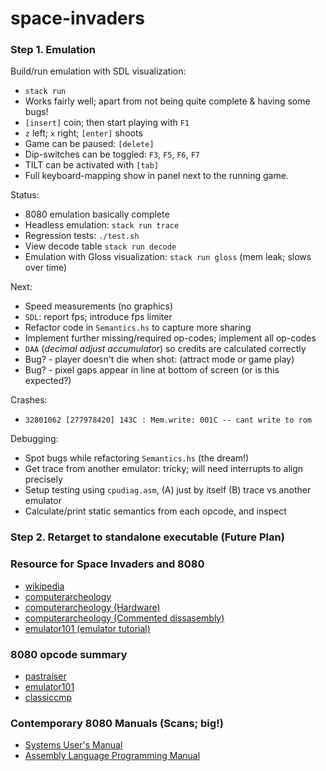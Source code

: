 # space-invaders


### Step 1. Emulation


Build/run emulation with SDL visualization:

- `stack run`
- Works fairly well; apart from not being quite complete & having some bugs!
- `[insert]` coin; then start playing with `F1`
- `z` left; `x` right; `[enter]` shoots
- Game can be paused: `[delete]`
- Dip-switches can be toggled: `F3`, `F5`, `F6`, `F7`
- TILT can be activated with `[tab]`
- Full keyboard-mapping show in panel next to the running game.


Status:

- 8080 emulation basically complete
- Headless emulation: `stack run trace`
- Regression tests: `./test.sh`
- View decode table `stack run decode`
- Emulation with Gloss visualization: `stack run gloss` (mem leak; slows over time)

Next:

- Speed measurements (no graphics)
- `SDL`: report fps; introduce fps limiter
- Refactor code in `Semantics.hs` to capture more sharing
- Implement further missing/required op-codes; implement all op-codes
- `DAA` (_decimal adjust accumulator_) so credits are calculated correctly
- Bug? - player doesn't die when shot: (attract mode or game play)
- Bug? - pixel gaps appear in line at bottom of screen (or is this expected?)


Crashes:

- `32801062 [277978420] 143C : Mem.write: 001C -- cant write to rom`

Debugging:

- Spot bugs while refactoring `Semantics.hs` (the dream!)
- Get trace from another emulator: tricky; will need interrupts to align precisely
- Setup testing using `cpudiag.asm`, (A) just by itself (B) trace vs another emulator
- Calculate/print static semantics from each opcode, and inspect


### Step 2. Retarget to standalone executable (Future Plan)


### Resource for Space Invaders and 8080
- [wikipedia](https://en.wikipedia.org/wiki/Space_Invaders)
- [computerarcheology](https://www.computerarcheology.com/Arcade/SpaceInvaders)
- [computerarcheology (Hardware)](https://www.computerarcheology.com/Arcade/SpaceInvaders/Hardware.html)
- [computerarcheology (Commented dissasembly)](https://www.computerarcheology.com/Arcade/SpaceInvaders/Code.html)
- [emulator101 (emulator tutorial)](http://www.emulator101.com)

### 8080 opcode summary
- [pastraiser](https://pastraiser.com/cpu/i8080/i8080_opcodes.html)
- [emulator101](http://www.emulator101.com/reference/8080-by-opcode.html)
- [classiccmp](http://www.classiccmp.org/dunfield/r/8080.txt)

### Contemporary 8080 Manuals (Scans; big!)
- [Systems User's Manual](http://www.nj7p.info/Manuals/PDFs/Intel/9800153B.pdf)
- [Assembly Language Programming Manual](http://www.classiccmp.org/dunfield/r/8080asm.pdf)

